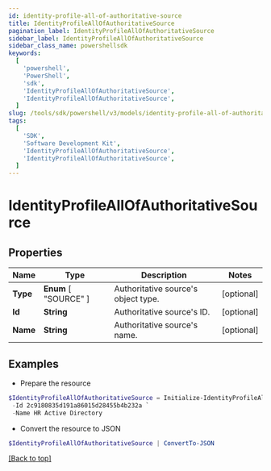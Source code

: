 ```yaml
---
id: identity-profile-all-of-authoritative-source
title: IdentityProfileAllOfAuthoritativeSource
pagination_label: IdentityProfileAllOfAuthoritativeSource
sidebar_label: IdentityProfileAllOfAuthoritativeSource
sidebar_class_name: powershellsdk
keywords:
  [
    'powershell',
    'PowerShell',
    'sdk',
    'IdentityProfileAllOfAuthoritativeSource',
    'IdentityProfileAllOfAuthoritativeSource',
  ]
slug: /tools/sdk/powershell/v3/models/identity-profile-all-of-authoritative-source
tags:
  [
    'SDK',
    'Software Development Kit',
    'IdentityProfileAllOfAuthoritativeSource',
    'IdentityProfileAllOfAuthoritativeSource',
  ]
---
```


# IdentityProfileAllOfAuthoritativeSource

## Properties

| Name | Type | Description | Notes |
| --- | --- | --- | --- |
| **Type** | **Enum** [ "SOURCE" ] | Authoritative source's object type. | [optional] |
| **Id** | **String** | Authoritative source's ID. | [optional] |
| **Name** | **String** | Authoritative source's name. | [optional] |

## Examples

- Prepare the resource

```powershell
$IdentityProfileAllOfAuthoritativeSource = Initialize-IdentityProfileAllOfAuthoritativeSource  -Type SOURCE `
 -Id 2c9180835d191a86015d28455b4b232a `
 -Name HR Active Directory
```

- Convert the resource to JSON

```powershell
$IdentityProfileAllOfAuthoritativeSource | ConvertTo-JSON
```

[[Back to top]](#)
